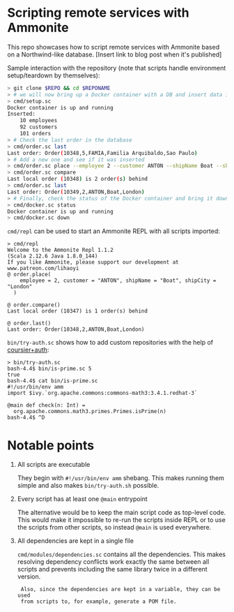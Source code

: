 # Scripting remote services with Ammonite

This repo showcases how to script remote services with Ammonite based on
a Northwind-like database. [Insert link to blog post when it's published]

Sample interaction with the repository (note that scripts handle environment
setup/teardown by themselves):

```bash
> git clone $REPO && cd $REPONAME
> # we will now bring up a Docker container with a DB and insert data into it
> cmd/setup.sc
Docker container is up and running
Inserted:
	10 employees
	92 customers
	101 orders
> # Check the last order in the database
> cmd/order.sc last
Last order: Order(10348,5,FAMIA,Familia Arquibaldo,Sao Paulo)
> # Add a new one and see if it was inserted
> cmd/order.sc place --employee 2 --customer ANTON --shipName Boat --shipCity London
> cmd/order.sc compare
Last local order (10348) is 2 order(s) behind
> cmd/order.sc last
Last order: Order(10349,2,ANTON,Boat,London)
> # Finally, check the status of the Docker container and bring it down
> cmd/docker.sc status
Docker container is up and running
> cmd/docker.sc down
```

`cmd/repl` can be used to start an Ammonite REPL with all scripts imported:

```
> cmd/repl
Welcome to the Ammonite Repl 1.1.2
(Scala 2.12.6 Java 1.8.0_144)
If you like Ammonite, please support our development at www.patreon.com/lihaoyi
@ order.place(
    employee = 2, customer = "ANTON", shipName = "Boat", shipCity = "London"
  )

@ order.compare()
Last local order (10347) is 1 order(s) behind

@ order.last()
Last order: Order(10348,2,ANTON,Boat,London)
```

`bin/try-auth.sc` shows how to add custom repositories with the help of
[coursier+auth](https://github.com/BrightIT/coursier-plus-auth):

```
> bin/try-auth.sc
bash-4.4$ bin/is-prime.sc 5
true
bash-4.4$ cat bin/is-prime.sc
#!/usr/bin/env amm
import $ivy.`org.apache.commons:commons-math3:3.4.1.redhat-3`

@main def check(n: Int) =
  org.apache.commons.math3.primes.Primes.isPrime(n)
bash-4.4$ ^D
```

# Notable points

1. All scripts are executable

    They begin with `#!/usr/bin/env amm` shebang. This makes running them simple
    and also makes `bin/try-auth.sh` possible.

2. Every script has at least one `@main` entrypoint

    The alternative would be to keep the main script code as top-level code.
    This would make it impossible to re-run the scripts inside REPL or to use
    the scripts from other scripts, so instead `@main` is used everywhere.

3. All dependencies are kept in a single file

    `cmd/modules/dependencies.sc` contains all the dependencies. This makes
		resolving dependency conflicts work exactly the same between all scripts
		and prevents including the same library twice in a different version.

		Also, since the dependencies are kept in a variable, they can be used
		from scripts to, for example, generate a POM file.
